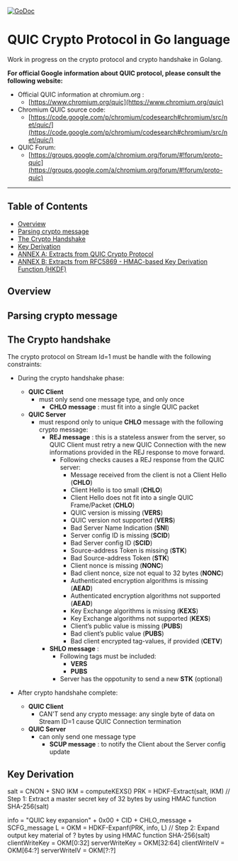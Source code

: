 [![GoDoc](https://godoc.org/github.com/romain-jacotin/quic/crypto?status.svg)](https://godoc.org/github.com/romain-jacotin/quic/crypto)

# QUIC Crypto Protocol in Go language

Work in progress on the crypto protocol and crypto handshake in Golang.

**For official Google information about QUIC protocol, please consult the following website:**

* Official QUIC information at chromium.org :
    * [https://www.chromium.org/quic](https://www.chromium.org/quic)
* Chromium QUIC source code:
    * [https://code.google.com/p/chromium/codesearch#chromium/src/net/quic/](https://code.google.com/p/chromium/codesearch#chromium/src/net/quic/)
* QUIC Forum:
    * [https://groups.google.com/a/chromium.org/forum/#!forum/proto-quic](https://groups.google.com/a/chromium.org/forum/#!forum/proto-quic)

----------------------

## Table of Contents

* [Overview](#overview)
* [Parsing crypto message](#parsing)
* [The Crypto Handshake](#handshake)
* [Key Derivation](#keyderivation)
* [ANNEX A: Extracts from QUIC Crypto Protocol](../doc/QUIC_crypto_protocol.md)
* [ANNEX B: Extracts from RFC5869 - HMAC-based Key Derivation Function (HKDF)](../doc/HKDF.md)

## <A name="overview"></A> Overview

## <A name="parsing"></A> Parsing crypto message

## <A name="handshake"></A> The Crypto handshake

The crypto protocol on Stream Id=1 must be handle with the following constraints:

* During the crypto handshake phase:
    * __QUIC Client__
        * must only send one message type, and only once
            * __CHLO message__ : must fit into a single QUIC packet
    * __QUIC Server__
        * must respond only to unique __CHLO__ message with the following crypto message:
            * __REJ message__ : this is a stateless answer from the server, so QUIC Client must retry a new QUIC Connection with the new informations provided in the REJ response to move forward.
                * Following checks causes a REJ response from the QUIC server:
                    * Message received from the client is not a Client Hello (__CHLO__)
                    * Client Hello is too small (__CHLO__)
                    * Client Hello does not fit into a single QUIC Frame/Packet (__CHLO__)
                    * QUIC version is missing (__VERS__)
                    * QUIC version not supported (__VERS__)
                    * Bad Server Name Indication (__SNI__)
                    * Server config ID is missing (__SCID__)
                    * Bad Server config ID (__SCID__)
                    * Source-address Token is missing (__STK__)
                    * Bad Source-address Token (__STK__)
                    * Client nonce is missing (__NONC__)
                    * Bad client nonce, size not equal to 32 bytes (__NONC__)
                    * Authenticated encryption algorithms is missing (__AEAD__)
                    * Authenticated encryption algorithms not supported (__AEAD__)
                    * Key Exchange algorithms is missing (__KEXS__)
                    * Key Exchange algorithms not supported (__KEXS__)
                    * Client’s public value is missing (__PUBS__)
                    * Bad client’s public value (__PUBS__)
                    * Bad client encrypted tag-values, if provided (__CETV__)
            * __SHLO message__ :
                * Following tags must be included:
                    * __VERS__
                    * __PUBS__
                * Server has the oppotunity to send a new __STK__ (optional)

* After crypto handshahe complete:
    * __QUIC Client__
        * CAN'T send any crypto message: any single byte of data on Stream ID=1 cause QUIC Connection termination
    * __QUIC Server__
        * can only send one message type
            * __SCUP message__ : to notify the Client about the Server config update

## <A name="keyderivation"></A> Key Derivation


salt = CNON + SNO
IKM  = computeKEXS()
PRK  = HDKF-Extract(salt, IKM) // Step 1: Extract a master secret key of 32 bytes by using HMAC function SHA-256(salt)

info = "QUIC key expansion" + 0x00 + CID + CHLO_message + SCFG_message
L = 
OKM = HDKF-Expanf(PRK, info, L) // Step 2: Expand output key material of ? bytes by using HMAC function SHA-256(salt)
clientWriteKey = OKM[0:32]
serverWriteKey = OKM[32:64]
clientWriteIV  = OKM[64:?]
serverWriteIV  = OKM[?:?]

